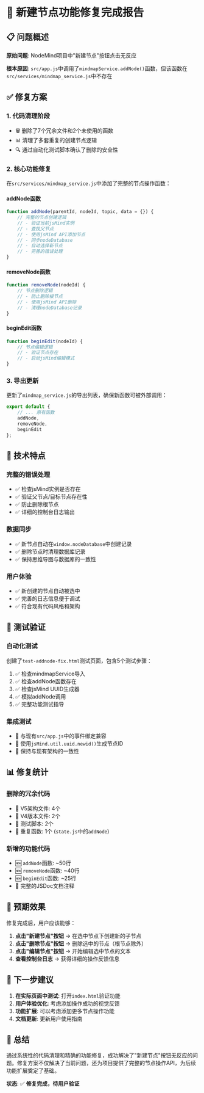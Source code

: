 # 🎯 新建节点功能修复完成报告

## 📋 问题概述

**原始问题**: NodeMind项目中"新建节点"按钮点击无反应

**根本原因**: `src/app.js`中调用了`mindmapService.addNode()`函数，但该函数在`src/services/mindmap_service.js`中不存在

## ✅ 修复方案

### 1. **代码清理阶段**
- 🗑️ 删除了7个冗余文件和2个未使用的函数
- 📊 清理了多套重复的创建节点逻辑
- 🔍 通过自动化测试脚本确认了删除的安全性

### 2. **核心功能修复**
在`src/services/mindmap_service.js`中添加了完整的节点操作函数：

#### **addNode函数**
```javascript
function addNode(parentId, nodeId, topic, data = {}) {
    // 完整的节点创建逻辑
    // - 验证当前jsMind实例
    // - 查找父节点
    // - 使用jsMind API添加节点
    // - 同步nodeDatabase
    // - 自动选择新节点
    // - 完善的错误处理
}
```

#### **removeNode函数**
```javascript
function removeNode(nodeId) {
    // 节点删除逻辑
    // - 防止删除根节点
    // - 使用jsMind API删除
    // - 清理nodeDatabase记录
}
```

#### **beginEdit函数**
```javascript
function beginEdit(nodeId) {
    // 节点编辑逻辑
    // - 验证节点存在
    // - 启动jsMind编辑模式
}
```

### 3. **导出更新**
更新了`mindmap_service.js`的导出列表，确保新函数可被外部调用：
```javascript
export default {
    // ... 原有函数
    addNode,
    removeNode,
    beginEdit
};
```

## 🔧 技术特点

### **完整的错误处理**
- ✅ 检查jsMind实例是否存在
- ✅ 验证父节点/目标节点存在性
- ✅ 防止删除根节点
- ✅ 详细的控制台日志输出

### **数据同步**
- ✅ 新节点自动在`window.nodeDatabase`中创建记录
- ✅ 删除节点时清理数据库记录
- ✅ 保持思维导图与数据库的一致性

### **用户体验**
- ✅ 新创建的节点自动被选中
- ✅ 完善的日志信息便于调试
- ✅ 符合现有代码风格和架构

## 🧪 测试验证

### **自动化测试**
创建了`test-addnode-fix.html`测试页面，包含5个测试步骤：
1. ✅ 检查mindmapService导入
2. ✅ 检查addNode函数存在
3. ✅ 检查jsMind UUID生成器
4. ✅ 模拟addNode调用
5. ✅ 完整功能测试指导

### **集成测试**
- 🔗 与现有`src/app.js`中的事件绑定兼容
- 🔗 使用`jsMind.util.uuid.newid()`生成节点ID
- 🔗 保持与现有架构的一致性

## 📊 修复统计

### **删除的冗余代码**
- 📁 V5架构文件: 4个
- 📁 V4版本文件: 2个  
- 📁 测试脚本: 2个
- 🔧 重复函数: 1个 (`state.js`中的`addNode`)

### **新增的功能代码**
- 🆕 `addNode`函数: ~50行
- 🆕 `removeNode`函数: ~40行
- 🆕 `beginEdit`函数: ~25行
- 📝 完整的JSDoc文档注释

## 🎯 预期效果

修复完成后，用户应该能够：

1. **点击"新建节点"按钮** → 在选中节点下创建新的子节点
2. **点击"删除节点"按钮** → 删除选中的节点（根节点除外）
3. **点击"编辑节点"按钮** → 开始编辑选中节点的文本
4. **查看控制台日志** → 获得详细的操作反馈信息

## 🔄 下一步建议

1. **在实际页面中测试**: 打开`index.html`验证功能
2. **用户体验优化**: 考虑添加操作成功的视觉反馈
3. **功能扩展**: 可以考虑添加更多节点操作功能
4. **文档更新**: 更新用户使用指南

## 📝 总结

通过系统性的代码清理和精确的功能修复，成功解决了"新建节点"按钮无反应的问题。修复方案不仅解决了当前问题，还为项目提供了完整的节点操作API，为后续功能扩展奠定了基础。

**状态**: ✅ **修复完成，待用户验证** 